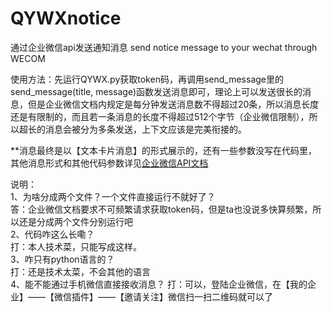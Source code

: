 # QYWXnotice
通过企业微信api发送通知消息
send notice message to your wechat through WECOM

使用方法：先运行QYWX.py获取token码，再调用send_message里的send_message(title, message)函数发送消息即可，理论上可以发送很长的消息，但是企业微信文档内规定是每分钟发送消息数不得超过20条，所以消息长度还是有限制的，而且若一条消息的长度不得超过512个字节（企业微信限制），所以超长的消息会被分为多条发送，上下文应该是完美衔接的。

**消息最终是以【文本卡片消息】的形式展示的，还有一些参数没写在代码里，其他消息形式和其他代码参数详见[企业微信API文档](https://work.weixin.qq.com/api/doc/90000/90135/90236#%E6%96%87%E6%9C%AC%E5%8D%A1%E7%89%87%E6%B6%88%E6%81%AF)

说明：  
1、为啥分成两个文件？一个文件直接运行不就好了？  
答：企业微信文档要求不可频繁请求获取token码，但是ta也没说多快算频繁，所以还是分成两个文件分别运行吧  
2、代码咋这么长嘞？  
打：本人技术菜，只能写成这样。  
3、咋只有python语言的？  
打：还是技术太菜，不会其他的语言  
4、能不能通过手机微信直接接收消息？
打：可以，登陆企业微信，在【我的企业】——【微信插件】——【邀请关注】微信扫一扫二维码就可以了
